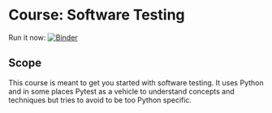 # Course: Software Testing

Run it now:  [![Binder](https://mybinder.org/badge_logo.svg)](https://mybinder.org/v2/gh/mardatade/Course-Software-Testing/master?urlpath=lab/tree/notebooks/welcome.ipynb)

## Scope

This course is meant to get you started with software testing.  It uses Python and in some places Pytest as a vehicle to understand concepts and techniques but tries to avoid to be too Python specific.
